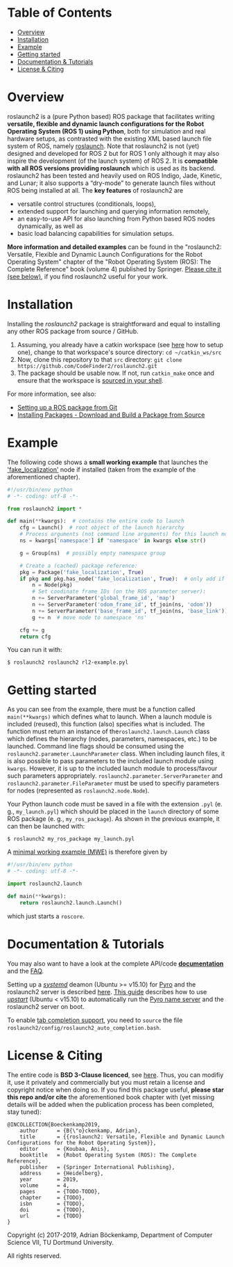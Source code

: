 # Table of Contents  
* [Overview](#overview)
* [Installation](#install)
* [Example](#example)
* [Getting started](#getting_started)
* [Documentation & Tutorials](#docs)
* [License & Citing](#cite)

# Overview <a name="overview"/>
roslaunch2 is a (pure Python based) ROS package that facilitates writing **versatile, flexible and dynamic launch configurations for the Robot Operating System (ROS 1) using Python**, both for simulation and real hardware setups, as contrasted with the existing XML based launch file system of ROS, namely [roslaunch](http://wiki.ros.org/roslaunch). Note that roslaunch2 is not (yet) designed and developed for ROS 2 but for ROS 1 only although it may also inspire the development (of the launch system) of ROS 2. It is **compatible with all ROS versions providing roslaunch** which is used as its backend. roslaunch2 has been tested and heavily used on ROS Indigo, Jade, Kinetic, and Lunar; it also supports a “dry-mode” to generate launch files without ROS being installed at all. The **key features** of roslaunch2 are
- versatile control structures (conditionals, loops),
- extended support for launching and querying information remotely,
- an easy-to-use API for also launching from Python based ROS nodes dynamically, as well as
- basic load balancing capabilities for simulation setups.

**More information and detailed examples** can be found in the "roslaunch2: Versatile, Flexible and Dynamic Launch Configurations for the Robot Operating System" chapter of the "Robot Operating System (ROS): The Complete Reference" book (volume 4) published by Springer. [Please cite it (see below)](#cite), if you find roslaunch2 useful for your work.

# Installation <a name="install"/>
Installing the *roslaunch2* package is straightforward and equal to installing any other ROS package from source / GitHub.
1. Assuming, you already have a catkin workspace (see [here](http://wiki.ros.org/catkin/Tutorials/create_a_workspace) how to setup one), change to that workspace's source directory: `cd ~/catkin_ws/src`
2. Now, clone this repository to that `src` directory: `git clone https://github.com/CodeFinder2/roslaunch2.git`
3. The package should be usable now. If not, run `catkin_make` once and ensure that the workspace is [sourced in your shell](http://wiki.ros.org/catkin/Tutorials/create_a_workspace).

For more information, see also:
- [Setting up a ROS package from Git](https://wiki.nps.edu/display/RC/Setting+up+a+ROS+package+from+Git)
- [Installing Packages - Download and Build a Package from Source](https://ros-industrial.github.io/industrial_training/_source/session1/Installing-Existing-Packages.html#download-and-build-a-package-from-source)

# Example <a name="example"/>
The following code shows a **small working example** that launches the ['fake_localization'](http://wiki.ros.org/fake_localization) node if installed (taken from the example of the aforementioned chapter).
```Python
#!/usr/bin/env python
# -*- coding: utf-8 -*-

from roslaunch2 import *

def main(**kwargs):  # contains the entire code to launch
    cfg = Launch()  # root object of the launch hierarchy
    # Process arguments (not command line arguments) for this launch module:
    ns = kwargs['namespace'] if 'namespace' in kwargs else str()

    g = Group(ns)  # possibly empty namespace group

    # Create a (cached) package reference:
    pkg = Package('fake_localization', True)
    if pkg and pkg.has_node('fake_localization', True):  # only add if it exists
        n = Node(pkg)
        # Set coodinate frame IDs (on the ROS parameter server):
        n += ServerParameter('global_frame_id', 'map')
        n += ServerParameter('odom_frame_id', tf_join(ns, 'odom'))
        n += ServerParameter('base_frame_id', tf_join(ns, 'base_link'))
        g += n  # move node to namespace 'ns'

    cfg += g
    return cfg
```
You can run it with:
```shell
$ roslaunch2 roslaunch2 rl2-example.pyl
```

# Getting started <a name="getting_started"/>
As you can see from the example, there must be a function called `main(**kwargs)` which defines what to launch. When a launch module is included (reused), this function (also) specifies what is included. The function must return an instance of  the`roslaunch2.launch.Launch` class which defines the hierarchy (nodes, parameters, namespaces, etc.) to be launched. Command line flags should be consumed using the `roslaunch2.parameter.LaunchParameter` class. When including launch files, it is also possible to pass parameters to the included launch module using `kwargs`. However, it is up to the included launch module to process/favour such parameters appropriately. `roslaunch2.parameter.ServerParameter` and `roslaunch2.parameter.FileParameter` must be used to specifiy parameters for nodes (represented as `roslaunch2.node.Node`).

Your Python launch code must be saved in a file with the extension `.pyl` (e. g., `my_launch.pyl`) which should be placed in the `launch` directory of some ROS package (e. g., `my_ros_package`). As shown in the previous example, it can then be launched with:
```shell
$ roslaunch2 my_ros_package my_launch.pyl
```

A [minimal working example (MWE)](https://en.wikipedia.org/wiki/Minimal_working_example) is therefore given by
```Python
#!/usr/bin/env python
# -*- coding: utf-8 -*-

import roslaunch2.launch

def main(**kwargs):
    return roslaunch2.launch.Launch()
```
which just starts a `roscore`.

# Documentation & Tutorials <a name="docs"/>
You may also want to have a look at the complete API/code [**documentation**](https://codefinder2.github.io/roslaunch2/roslaunch2.html) and the [FAQ](https://github.com/CodeFinder2/roslaunch2/blob/master/doc/faq.md).

Setting up a [*systemd*](https://wiki.ubuntu.com/systemd) deamon (Ubuntu >= v15.10) for [Pyro](https://pythonhosted.org/Pyro4/) and the roslaunch2 server is described [here](https://github.com/CodeFinder2/roslaunch2/blob/master/config/systemd/README.md). [This guide](https://github.com/CodeFinder2/roslaunch2/blob/master/config/upstart/README.md) describes how to use [*upstart*](http://upstart.ubuntu.com/wiki/) (Ubuntu < v15.10) to automatically run the [Pyro name server](https://pythonhosted.org/Pyro4/nameserver.html) and the roslaunch2 server on boot.

To enable [tab completion support](https://en.wikipedia.org/wiki/Command-line_completion), you need to `source` the file `roslaunch2/config/roslaunch2_auto_completion.bash`.

# License & Citing <a name="cite"/>
The entire code is **BSD 3-Clause licenced**, see [here](https://github.com/CodeFinder2/roslaunch2/blob/master/LICENSE). Thus, you can modifiy it, use it privately and commercially but you must retain a license and copyright notice when doing so. If you find this package useful, **please star this repo and/or cite** the aforementioned book chapter with (yet missing details will be added when the publication process has been completed, stay tuned):
```
@INCOLLECTION{Boeckenkamp2019,
	author      = {B{\"o}ckenkamp, Adrian},
	title       = {{roslaunch2: Versatile, Flexible and Dynamic Launch Configurations for the Robot Operating System}},
	editor      = {Koubaa, Anis},
	booktitle   = {Robot Operating System (ROS): The Complete Reference},
	publisher   = {Springer International Publishing},
	address     = {Heidelberg},
	year        = 2019,
	volume      = 4,
	pages       = {TODO-TODO},
	chapter     = {TODO},
	isbn        = {TODO},
	doi         = {TODO},
	url         = {TODO}
}
```

Copyright (c) 2017-2019, Adrian Böckenkamp, Department of Computer Science VII, TU Dortmund University.

All rights reserved.

